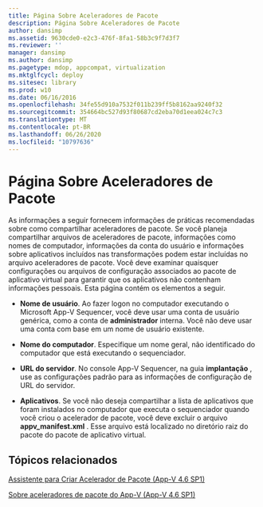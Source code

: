 ```yaml
---
title: Página Sobre Aceleradores de Pacote
description: Página Sobre Aceleradores de Pacote
author: dansimp
ms.assetid: 9630cde0-e2c3-476f-8fa1-58b3c9f7d3f7
ms.reviewer: ''
manager: dansimp
ms.author: dansimp
ms.pagetype: mdop, appcompat, virtualization
ms.mktglfcycl: deploy
ms.sitesec: library
ms.prod: w10
ms.date: 06/16/2016
ms.openlocfilehash: 34fe55d910a7532f011b239ff5b8162aa9240f32
ms.sourcegitcommit: 354664bc527d93f80687cd2eba70d1eea024c7c3
ms.translationtype: MT
ms.contentlocale: pt-BR
ms.lasthandoff: 06/26/2020
ms.locfileid: "10797636"
---
```

# Página Sobre Aceleradores de Pacote


As informações a seguir fornecem informações de práticas recomendadas sobre como compartilhar aceleradores de pacote. Se você planeja compartilhar arquivos de aceleradores de pacote, informações como nomes de computador, informações da conta do usuário e informações sobre aplicativos incluídos nas transformações podem estar incluídas no arquivo aceleradores de pacote. Você deve examinar quaisquer configurações ou arquivos de configuração associados ao pacote de aplicativo virtual para garantir que os aplicativos não contenham informações pessoais. Esta página contém os elementos a seguir.

-   **Nome de usuário**. Ao fazer logon no computador executando o Microsoft App-V Sequencer, você deve usar uma conta de usuário genérica, como a conta de **administrador** interna. Você não deve usar uma conta com base em um nome de usuário existente.

-   **Nome do computador**. Especifique um nome geral, não identificado do computador que está executando o sequenciador.

-   **URL do servidor**. No console App-V Sequencer, na guia **implantação** , use as configurações padrão para as informações de configuração de URL do servidor.

-   **Aplicativos**. Se você não deseja compartilhar a lista de aplicativos que foram instalados no computador que executa o sequenciador quando você criou o acelerador de pacote, você deve excluir o arquivo **appv\_manifest.xml** . Esse arquivo está localizado no diretório raiz do pacote do pacote de aplicativo virtual.

## Tópicos relacionados


[Assistente para Criar Acelerador de Pacote (App-V 4.6 SP1)](create-package-accelerator-wizard--appv-46-sp1-.md)

[Sobre aceleradores de pacote do App-V (App-V 4.6 SP1)](about-app-v-package-accelerators--app-v-46-sp1-.md)

 

 





